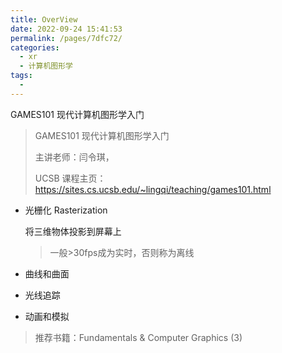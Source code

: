 ```yaml
---
title: OverView
date: 2022-09-24 15:41:53
permalink: /pages/7dfc72/
categories:
  - xr
  - 计算机图形学
tags:
  - 
---
```

GAMES101 现代计算机图形学入门

<!-- more -->

> GAMES101 现代计算机图形学入门 
>
> 主讲老师：闫令琪，
>
> UCSB 课程主页：https://sites.cs.ucsb.edu/~lingqi/teaching/games101.html

 

- 光栅化 Rasterization

   将三维物体投影到屏幕上

  > 一般>30fps成为实时，否则称为离线

- 曲线和曲面

- 光线追踪

- 动画和模拟



> 推荐书籍：Fundamentals & Computer Graphics (3)